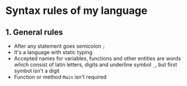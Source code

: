 # Syntax rules of my language

## 1. General rules
* After any statement goes semicolon `;`
* It's a language with static typing
* Accepted names for variables, functions and other entities are words which consist of latin letters, digits and underline symbol `_`,
but first symbol isn't a digit
* Function or method `Main` isn't required
